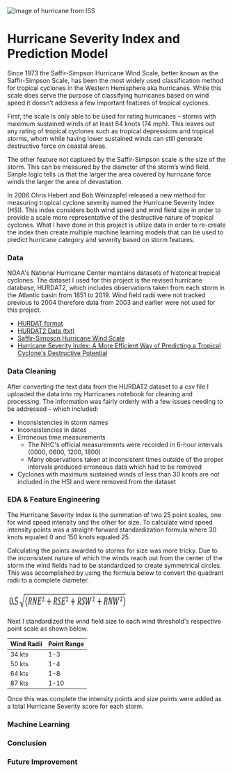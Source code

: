 ![Image of hurricane from ISS](https://www.insurancejournal.com/app/uploads/2018/09/hurricane-768x512.jpg)

# Hurricane Severity Index and Prediction Model

Since 1973 the Saffir-Simpson Hurricane Wind Scale, better known as the Saffir-Simpson Scale, has been the most widely used classification method for tropical cyclones in the Western Hemisphere aka hurricanes. While this scale does serve the purpose of classifying hurricanes based on wind speed it doesn’t address a few important features of tropical cyclones. 

First, the scale is only able to be used for rating hurricanes – storms with maximum sustained winds of at least 64 knots (74 mph). This leaves out any rating of tropical cyclones such as tropical depressions and tropical storms, whom while having lower sustained winds can still generate destructive force on coastal areas.

The other feature not captured by the Saffir-Simpson scale is the size of the storm. This can be measured by the diameter of the storm’s wind field. Simple logic tells us that the larger the area covered by hurricane force winds the larger the area of devastation. 

In 2006 Chris Hebert and Bob Weinzapfel released a new method for measuring tropical cyclone severity named the Hurricane Severity Index (HSI). This index considers both wind speed and wind field size in order to provide a scale more representative of the destructive nature of tropical cyclones. What I have done in this project is utilize data in order to re-create the index then create multiple machine learning models that can be used to predict hurricane category and severity based on storm features.

### Data

NOAA's National Hurricane Center maintains datasets of historical tropical cyclones. The dataset I used for this project is the revised hurricane database, HURDAT2, which includes observations taken from each storm in the Atlantic basin from 1851 to 2019. Wind field radii were not tracked previous to 2004 therefore data from 2003 and earlier were not used for this project. 

* [HURDAT format](https://www.nhc.noaa.gov/data/hurdat/hurdat2-format-nov2019.pdf)
* [HURDAT2 Data (txt)](https://www.nhc.noaa.gov/data/hurdat/hurdat2-1851-2019-052520.txt)
* [Saffir-Simpson Hurricane Wind Scale](https://www.nhc.noaa.gov/aboutsshws.php)
* [Hurricane Severity Index: A More Efficient Way of Predicting a Tropical Cyclone's Destructive Potential](https://ams.confex.com/ams/29Hurricanes/techprogram/paper_168529.htm)

### Data Cleaning

After converting the text data from the HURDAT2 dataset to a csv file I uploaded the data into my Hurricanes notebook for cleaning and processing. The information was fairly orderly with a few issues needing to be addressed – which included:

* Inconsistencies in storm names
* Inconsistencies in dates
* Erroneous time measurements
  * The NHC's official measurements were recorded in 6-hour intervals (0000, 0600, 1200, 1800)
  * Many observations taken at inconsistent times outside of the proper intervals produced erroneous data which had to be removed
* Cyclones with maximum sustained winds of less than 30 knots are not included in the HSI and were removed from the dataset

### EDA & Feature Engineering

The Hurricane Severity Index is the summation of two 25 point scales, one for wind speed intensity and the other for size. To calculate wind speed intensity points was a straight-forward standardization formula where 30 knots equaled 0 and 150 knots equaled 25.

Calculating the points awarded to storms for size was more tricky. Due to the inconsistent nature of which the winds reach out from the center of the storm the wind fields had to be standardized to create symmetrical circles. This was accomplished by using the formula below to convert the quadrant radii to a complete diameter.

![Wind Field Formula](https://github.com/jabsneve/hurricanes_capstone/blob/main/Images/wind_field_formula.png)

Next I standardized the wind field size to each wind threshold's respective point scale as shown below.

Wind Radii | Point Range
---------- | -----------
34 kts | 1-3
50 kts | 1-4
64 kts | 1-8
87 kts | 1-10

Once this was complete the intensity points and size points were added as a total Hurricane Severity score for each storm.



### Machine Learning



### Conclusion



### Future Improvement

